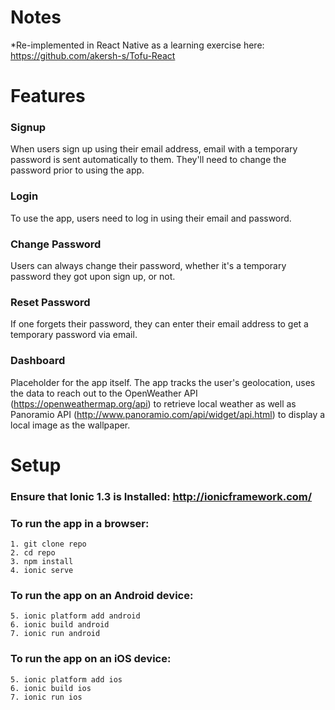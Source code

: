 # Notes

*Re-implemented in React Native as a learning exercise here:  https://github.com/akersh-s/Tofu-React

# Features

### Signup

When users sign up using their email address, email with a temporary password is sent automatically to them. They'll need to change the password prior to using the app.

### Login

To use the app, users need to log in using their email and password.

### Change Password

Users can always change their password, whether it's a temporary password they got upon sign up, or not.

### Reset Password

If one forgets their password, they can enter their email address to get a temporary password via email.

### Dashboard

Placeholder for the app itself. The app tracks the user's geolocation, uses the data to reach out to the OpenWeather API (https://openweathermap.org/api) to retrieve local weather as well as Panoramio API (http://www.panoramio.com/api/widget/api.html) to display a local image as the wallpaper.


# Setup

### Ensure that Ionic 1.3 is Installed: http://ionicframework.com/

### To run the app in a browser:

    1. git clone repo
    2. cd repo
    3. npm install
    4. ionic serve

### To run the app on an Android device:

    5. ionic platform add android
    6. ionic build android
    7. ionic run android

 ### To run the app on an iOS device:

    5. ionic platform add ios
    6. ionic build ios
    7. ionic run ios
